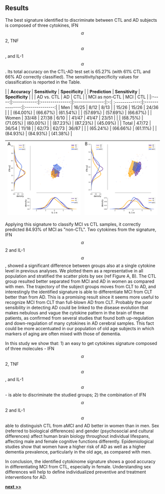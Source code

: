 ## Results

The best signature identified to discriminate between CTL and AD subjects is composed of three cytokines, IFN$$\alpha$$2, TNF$$\alpha$$, and IL-1$$\alpha$$.
Its total accuracy on the CTL-AD test set is 65.27% (with 61% CTL and 66% AD correctly classified).
The sensitivity/specificity values for classification is reported in the Table.


|       | **Accuracy** | **Sensitivity** | **Specificity** |   | **Prediction** | **Sensitivity** | **Specificity** |
|       |  AD vs. CTL  |      AD         |     CTL         |   | MCI as non-CTL |      MCI        |      CTL        |
|:-----:|:------------:|:---------------:|:---------------:|:-:| :-------------:|:---------------:|:---------------:|
| Men   |    16/25     |    8/12         |    8/13         |   |      15/26     |    15/26        |      24/36      |
|       |   (64.00%)   |  (66.67%)       |   (61.54%)      |   |     (57.69%)   |   (57.69%)      |     (66.67%)    |
| Women |    33/48     |   27/38         |    6/10         |   |      41/47     |    41/47        |      23/51      |
|       |   (68.75%)   |  (71.05%)       |   (60.00%)      |   |     (87.23%)   |   (87.23%)      |     (45.09%)    |
| Total |    47/72     |   36/54         |   11/18         |   |      62/73     |    62/73        |      36/87      |
|       |   (65.24%)   |  (66.66%)       |   (61.11%)      |   |     (84.93%)   |   (84.93%)      |     (41.38%)    |


| <img src="../../../../img/males.png" width="400px;"/> | <img src="../../../../img/females.png" width="400px;"/> |
| :----: | :----: |

Applying this signature to classify MCI vs CTL samples, it correctly predicted 84.93% of MCI as "non-CTL".
Two cytokines from the signature, IFN$$\alpha$$2 and IL-1$$\alpha$$, showed a significant difference between groups also at a single cytokine level in previous analyses.
We plotted them as a representative in all population and stratified the scatter plots by sex (ref Figure A, B).
The CTL group resulted better separated from MCI and AD in women as compared with men.
The trajectory of the subject groups moves from CLT to AD, and interestingly the identified signature is able to differentiate MCI from CLT better than from AD.
This is a promising result since it seems more useful to recognize MCI from CLT than full-blown AD from CLT.
Probably the poor sensibility in detecting AD could be linked to the disease evolution that makes nebulous and vague the cytokine pattern in the brain of these patients, as confirmed from several studies that found both up-regulation and down-regulation of many cytokines in AD cerebral samples.
This fact could be more accentuated in our population of old age subjects in which markers of aging are often mixed with those of dementia.

In this study we show that: 1) an easy to get cytokines signature composed of three molecules - IFN$$\alpha$$2, TNF$$\alpha$$, and IL-1$$\alpha$$ - is able to discriminate the studied groups;  2) the combination of IFN$$\alpha$$2 and IL-1$$\alpha$$ able to distinguish CTL from  aMCI and AD better in women than in men.
Sex (referred to biological differences) and gender (psychosocial and cultural differences) affect human brain biology throughout individual lifespans, affecting male and female cognitive functions differently.
Epidemiological studies show that women have a higher risk of AD as well as a higher dementia prevalence, particularly in the old age, as compared with men.

In conclusion, the identified cytokinome signature shows a good accuracy in differentiating MCI from CTL, especially in female.
Understanding sex differences will help to define individualized preventive and treatment interventions for AD.


[**next >>**](../Bovine/README.md)
